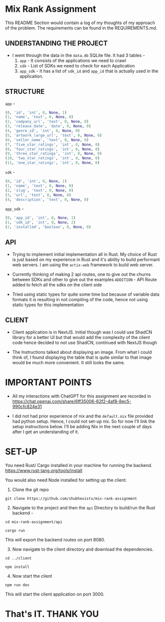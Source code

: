 # Mix Rank Assignment
This README Section would contain a log of my thoughts of my approach of the problem. 
The requirements can be found in the REQUIREMENTS.md.

## UNDERSTANDING THE PROJECT 
- I went through the data in the `data.db` SQLite file. It had 3 tables - 
    1) `app` - It consists of the applications we need to crawl 
    2) `sdk` - List of SDKs we need to check for each Application
    3) `app_sdk` - It has a list of `sdk_id` and `app_id` that is actually used in the application.
  
## STRUCTURE

`app` -
```py
(0, 'id', 'int', 0, None, 1)
(1, 'name', 'text', 0, None, 0)
(2, 'company_url', 'text', 0, None, 0)
(3, 'release_date', 'date', 0, None, 0)
(4, 'genre_id', 'int', 0, None, 0)
(5, 'artwork_large_url', 'text', 0, None, 0)
(6, 'seller_name', 'text', 0, None, 0)
(7, 'five_star_ratings', 'int', 0, None, 0)
(8, 'four_star_ratings', 'int', 0, None, 0)
(9, 'three_star_ratings', 'int', 0, None, 0)
(10, 'two_star_ratings', 'int', 0, None, 0)
(11, 'one_star_ratings', 'int', 0, None, 0)
```

`sdk` - 
```py
(0, 'id', 'int', 0, None, 1)
(1, 'name', 'text', 0, None, 0)
(2, 'slug', 'text', 0, None, 0)
(3, 'url', 'text', 0, None, 0)
(4, 'description', 'text', 0, None, 0)
```

`app_sdk` - 
```py
(0, 'app_id', 'int', 0, None, 1)
(1, 'sdk_id', 'int', 0, None, 2)
(2, 'installed', 'boolean', 0, None, 0)
```

## API
- Trying to implement initial implementation all in Rust.
My choice of Rust is just based on my experience in Rust and 
it's ability to build performant web servers.
I am using the `actix-web` framework to build web server.

- Currently thinking of making 2 api routes, one to give out
the churns between SDKs and other to give out the examples 
`ADDITION` - API Route added to fetch all the sdks on the client side

- Tried using static types for quite some time but because of variable data formats
it is resulting in not compiling of the code, hence not using static types for this implementation

## CLIENT
- Client application is in NextJS. Initial though was I could use ShadCN library for a better UI
but that would add the complexity of the client code hence decided to not use ShadCN, continued with
NextJS though

- The Instructions talked about displaying an image. From what I could think of, I found displaying the 
table that is quite similar to that image would be much more convenient. It still looks the same.
 
# IMPORTANT POINTS 
- All my interactions with ChatGPT for this assignment are recorded in 
   https://chat.openai.com/share/6ff35006-62f2-4af8-8ec5-990cfc824e31

- I did not had prior experience of nix and the `default.nix` file provided had python setup.
Hence, I could not set-up nix. So for now I'll link the setup 
instructions below. I'll be adding Nix in the next couple of days after I get an understanding of it.

# SET-UP
You need Rust/ Cargo installed in your machine for running the backend. https://www.rust-lang.org/tools/install 


You would also need Node installed for setting up the client. 

1) Clone the git repo 
```
git clone https://github.com/shubhexists/mix-rank-assignment 
```
2) Navigate to the project and then the `api` Directory to build/run the Rust backend - 
```
cd mix-rank-assignment/api 

cargo run
```
This will export the backend routes on port 8080.

3) Now navigate to the client directory and download the dependencies.
```
cd ../client

npm install
```

4) Now start the client
```
npm run dev
```
This will start the client application on port 3000.

# That's IT. THANK YOU
